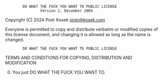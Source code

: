             DO WHAT THE FUCK YOU WANT TO PUBLIC LICENSE
                    Version 2, December 2004

 Copyright (C) 2024 Piotr Kosek <piotr@kosek.com>

 Everyone is permitted to copy and distribute verbatim or modified
 copies of this license document, and changing it is allowed as long
 as the name is changed.

            DO WHAT THE FUCK YOU WANT TO PUBLIC LICENSE
   TERMS AND CONDITIONS FOR COPYING, DISTRIBUTION AND MODIFICATION

  0. You just DO WHAT THE FUCK YOU WANT TO.

